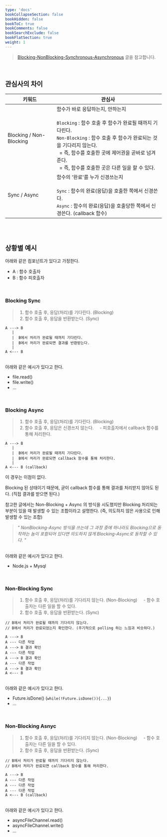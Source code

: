 ```yaml
---
type: 'docs'
bookCollapseSection: false
bookHidden: false
bookToC: true
bookComments: false
bookSearchExclude: false
bookFlatSection: true
weight: 1
---
```


> [Blocking-NonBlocking-Synchronous-Asynchronous](https://homoefficio.github.io/2017/02/19/Blocking-NonBlocking-Synchronous-Asynchronous/) 글을 참고합니다.

<br>

## 관심사의 차이 

|키워드|관심사|
|-|-|
|Blocking / Non-Blocking|함수가 바로 응답하는지, 안하는지 <br><br>`Blocking` : 함수 호출 후 함수가 완료될 때까지 기다린다. <br>`Non-Blocking` : 함수 호출 후 함수가 완료되는 것을 기다리지 않는다.<br>&nbsp;&nbsp;= 즉, 함수를 호출한 곳에 제어권을 곧바로 넘겨준다. <br>&nbsp;&nbsp;= 즉, 함수를 호출한 곳은 다른 일을 할 수 있다.|
|Sync / Async|함수의 '완료'를 누가 신경쓰는지 <br><br>`Sync` : 함수의 완료(응답)을 호출한 쪽에서 신경쓴다. <br>`Async` : 함수의 완료(응답)을 호출당한 쪽에서 신경쓴다. (callback 함수)|


<br><br>

## 상황별 예시

아래와 같은 컴포넌트가 있다고 가정한다.

- A : 함수 호출자
- B : 함수 피호출자

<br>

### Blocking Sync

> 1. 함수 호출 후, 응답(처리)를 기다린다. (Blocking)
> 2. 함수 호출 후, 응답을 반환받는다. (Sync)

```
A ---> B 
   |
   |  B에서 처리가 완료될 때까지 기다린다.
   |  B에서 처리가 완료되면 결과를 반환받는다.
   |
A <--- B  
```

<br>
아래와 같은 예시가 있다고 한다.

- file.read()
- file.write()
- ...

<br>

### Blocking Async

> 1. 함수 호출 후, 응답(처리)를 기다린다. (Blocking)
> 2. 함수 호출 후, 응답은 신경쓰지 않는다. 
> &nbsp;&nbsp;&nbsp;&nbsp;- 피호출자에서 callback 함수를 통해 처리한다.

```
A ---> B 
   |
   |  B에서 처리가 완료될 때까지 기다린다.
   |  B에서 처리가 완료되면 callback 함수를 통해 처리한다.
   |
A <--- B (callback)
```

이 경우는 이점이 없다. 

Blocking 된 상태이기 때문에, 굳이 callback 함수를 통해 결과를 처리받지 않아도 된다. (직접 결과를 받으면 된다.)

참고한 글에서는 Non-Blocking + Async 의 방식을 시도했지만 Blocking 처리되는 부분이 있을 때 발생할 수 있는 조합이라고 설명한다. (즉, 의도하지 않은 사용으로 인해 발생할 수 있는 조합)

> *" NonBlocking-Async 방식을 쓰는데 그 과정 중에 하나라도 Blocking으로 동작하는 놈이 포함되어 있다면 의도하지 않게 Blocking-Async로 동작할 수 있다. "*

<br>
아래와 같은 예시가 있다고 한다.

- Node.js + Mysql
<br>

### Non-Blocking Sync

> 1. 함수 호출 후, 응답(처리)를 기다리지 않는다. (Non-Blocking)
> &nbsp;&nbsp;&nbsp;&nbsp;- 함수 호출자는 다른 일을 할 수 있다.
> 2. 함수 호출 후, 응답을 반환받는다. (Sync)


```
// B에서 처리가 완료될 때까지 기다리지 않는다.
// B에서 처리가 완료되었는지 확인한다. (주기적으로 polling 하는 느낌과 비슷하다.)

A ---> B 
A --- 다른 작업
A ---> B 결과 확인
A --- 다른 작업
A ---> B 결과 확인
A --- 다른 작업
A ---> B 결과 확인
A <--- B  
```
<br>
아래와 같은 예시가 있다고 한다.

- Future.isDone() (`while(!Future.isDone()){...}`)
- ...

<br>

### Non-Blocking Asnyc

> 1. 함수 호출 후, 응답(처리)를 기다리지 않는다. (Non-Blocking)
> &nbsp;&nbsp;&nbsp;&nbsp;- 함수 호출자는 다른 일을 할 수 있다.
> 2. 함수 호출 후, 응답을 반환받는다. (Sync)


```
// B에서 처리가 완료될 때까지 기다리지 않는다.
// B에서 처리가 완료되면 callback 함수를 통해 처리한다.

A ---> B 
A --- 다른 작업
A --- 다른 작업
A --- 다른 작업
A <--- B (callback)
```
<br>
아래와 같은 예시가 있다고 한다.

- asyncFileChannel.read()
- asyncFileChannel.write()
- ...